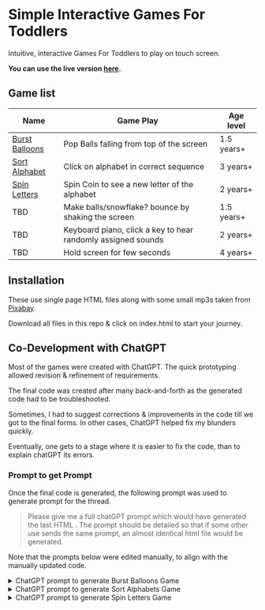 # Simple Interactive Games For Toddlers

Intuitive, interactive Games For Toddlers to play on touch screen.

**You can use the live version [here](https://arun-ks.github.io/ToddlerGames/).**

## Game list
| Name | Game Play | Age level |
|-------|----------|------------|
|[Burst Balloons](https://arun-ks.github.io/ToddlerGames/BurstBaloons.html) | Pop Balls falling from top of the screen | 1.5 years+ | 
|[Sort Alphabet](https://arun-ks.github.io/ToddlerGames/SortAlphabets.html) | Click on alphabet in correct sequence  | 3 years+ |
|[Spin Letters](https://arun-ks.github.io/ToddlerGames/SpinLetters.html) | Spin Coin to see a new letter of the alphabet | 2 years+ |
|TBD | Make balls/snowflake? bounce by shaking the screen  | 1.5 years+ |
|TBD | Keyboard piano, click a key to hear randomly assigned sounds  | 2 years+ |
|TBD | Hold screen for few seconds  | 4 years+ |


## Installation
These use single page HTML files along with some small mp3s taken from [Pixabay](https://pixabay.com/). 

Download all files in this repo & click on index.html to start your journey.


## Co-Development with ChatGPT
Most of the games were created with ChatGPT. The quick prototyping allowed revision & refinement of requirements.

The final code was created after many back-and-forth as the generated code had to be troubleshooted.

Sometimes, I had to suggest corrections & improvements in the code till we got to the final forms. In other cases, ChatGPT helped fix my blunders quickly.

Eventually, one gets to a stage where it is easier to fix the code, than to explain chatGPT its errors.

### Prompt to get Prompt
Once the final code is generated, the following prompt was used to generate prompt for the thread.

> Please give me a full chatGPT prompt which would have generated the last HTML .
> The prompt should be detailed so that if some other use sends the same prompt, an almost identical html file would be generated.

Note that the prompts below were edited manually, to align with the manually updated code.

<details closed>
<summary>ChatGPT prompt to generate Burst Balloons Game  </summary>

```
 Create an HTML webpage with an interactive animation. The animation should involve colorful blobs falling from the top of the screen to the bottom. When a blob reaches the bottom, it should pop or explode with a sound effect. Users should also be able to click or touch a blob to make it pop instantly with a sound effect.
 Here are the specific requirements:
 1. The webpage should have a container element that covers the entire viewport, ensuring no overflow.
 2. Blobs should be created and fall from the top of the screen to the bottom.
 3. Blobs should have a circular shape (border-radius: 50%) and should be of random sizes, with a minimum size of 50px.
 4. Blobs should have random colors. You can use a function to generate random colors.
 5. Blobs should fall at a speed determined by a user-controllable slider. There should be a slider control that allows users to adjust the falling speed of the blobs.
 6. Users should be able to click or touch a blob to make it pop. When a blob is clicked or touched, it should pop with an animation and play a pop sound effect. The pop sound effect should be randomly selected from a list of three sound files: "pop0.mp3," "pop1.mp3," and "pop2.mp3."
 7. The first five blobs should be created within a gap of 0.05 seconds from page load. After that, blobs should be continuously generated at a fixed interval of 0.4 seconds.
 8. The animation for the falling blobs should be smooth and include easing. Blobs should scale slightly as they fall but should maintain their original shape and color throughout the animation.
 9. Ensure that the animation is visually appealing and that the blobs smoothly disappear after popping.
 10. Use appropriate HTML, CSS, and JavaScript to implement this animation. Make sure to include any necessary event listeners and handlers.
 
 Please provide a complete HTML file that includes all the necessary code, styles, and scripts to achieve the described animation. Ensure that the pop sound files are included and properly referenced. If any additional assets or files are required, specify how they should be organized within the project folder.
```

</details>


<details closed>
<summary>ChatGPT prompt to generate Sort Alphabets Game  </summary>

```
Create an HTML5 game suitable for toddlers. The game should be a simple educational game designed to help toddlers learn the alphabet in a fun and interactive way.

Here are the specific requirements for the game:

1. **Game Layout**:
   - The game should be played in a web browser and should utilize HTML5, CSS, and JavaScript.
   - The game should be visually appealing and child-friendly.

2. **Game Start**:
   - When the game starts, it should display 5 colorful 3D boxes on the screen.
   - Each box should contain a random letter of the alphabet. These letters should be chosen consecutively but displayed in a random order within the boxes.
   - The boxes should be positioned randomly within the top 60% of the screen, and they should not overlap.

3. **Gameplay**:
   - The purpose of the game is to teach toddlers the correct order of the alphabet.
   - When a toddler clicks/touches a box with the correct letter in the current alphabetical order, the box should respond as follows:
     - The box should get a yellow halo to indicate correctness.
     - A pleasant sound (e.g., 'correct.mp3') should play to reinforce the correct choice.
     - The selected box should move to the bottom of the screen, next to the previous box selected in the correct order.
   - When a toddler clicks/touches a box with an incorrect letter, the box should respond as follows:
     - The box should shake or wobble to indicate an incorrect choice.
     - A distinct sound (e.g., 'wrong.mp3' or 'oops.mp3') should play to provide feedback.
     - The box should return to its original position.

4. **Game Completion**:
   - The game should end when the toddler successfully selects all 5 boxes in the correct alphabetical order.
   - Upon completion, a congratulatory popup should appear with a message like "Congratulations! You've completed the alphabet."
   - The popup should include an option to restart the game.

5. **Visuals**:
   - The boxes should have a 3D effect to make them visually appealing to toddlers.
   - The background color should be child-friendly.
   - The text inside the boxes should be large and easy to read, suitable for toddlers.
   - The boxes and letters should have bright and attractive colors.
   - The popup should have a child-friendly design.

6. **Audio**:
   - The game should incorporate appropriate audio feedback, including the sounds mentioned above for correct and incorrect choices.
   - Ensure the audio is not too loud or startling for toddlers.

7. **Title**:
   - The title of the game should be "Sort Alphabet Game" to indicate its purpose.

Please generate an HTML5 document that implements this game with the specified features. Ensure the code is well-structured, commented, and easy to understand. Additionally, make sure the game is responsive and suitable for both desktop and mobile devices.

Feel free to use any external resources (such as audio files) to enhance the game. Thank you!
```

</details>


<details closed>
<summary>ChatGPT prompt to generate Spin Letters Game  </summary>

```
Create an HTML5 page for a toddler game with the following features:
- The game should display a circle that covers 90% of the visible window.
- Inside the circle, there should be 1 alphabetic character. This can be randomly chosen as upper case or lower casse 
- The circle should initially appear with the first set of characters.
- When a user taps or clicks on the circle, it should perform a spinning animation for 2 seconds, mimicking the way a coin spins when tossed.
- During the spinning animation, the circle should rotate along the vertical axis.
- After the spinning animation ends, a new random  English letters should replace the previous characters inside the circle.
- The circle should react to user input, so if the user clicks while it's spinning, it should complete the current animation and then perform the spinning again.
- The game should prevent multiple simultaneous spins (no double-clicking during a spin).
- The font size of the characters inside the circle should be large enough to cover approximately 90% of the circle's area.
- The circle and characters should have appropriate color schemes and styles for toddlers (e.g., bright colors, bold letters).
- The game should be simple and user-friendly, designed for toddlers to interact with and enjoy.

Please generate the full HTML code for this toddler game based on the given specifications. Ensure that the spinning animation and character replacement work as described, and provide an example audio file or placeholder for it.
```
</details>



##
